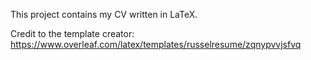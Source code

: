 This project contains my CV written in LaTeX.

Credit to the template creator: https://www.overleaf.com/latex/templates/russelresume/zqnypvvjsfvq

